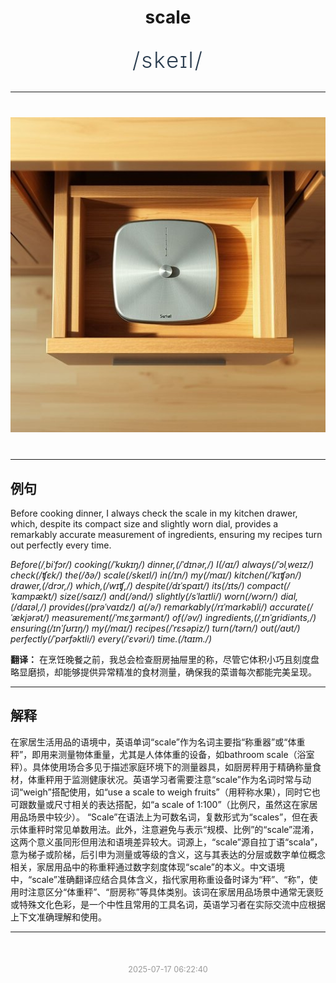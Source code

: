 <div align="center">

# scale

<div style="margin: 30px 0;">
<h1 style="font-size: 2.5em; font-weight: 300; letter-spacing: 2px; margin: 0; color: #2c3e50;">
/skeɪl/
</h1>
</div>

</div>

---

<div align="center" style="margin: 40px 0;">

![scale](images/scale.png)

</div>

---

## 例句

Before cooking dinner, I always check the scale in my kitchen drawer, which, despite its compact size and slightly worn dial, provides a remarkably accurate measurement of ingredients, ensuring my recipes turn out perfectly every time.

*Before(/ˌbiˈfɔr/) cooking(/ˈkʊkɪŋ/) dinner,(/ˈdɪnər,/) I(/aɪ/) always(/ˈɔlˌweɪz/) check(/ʧɛk/) the(/ðə/) scale(/skeɪl/) in(/ɪn/) my(/maɪ/) kitchen(/ˈkɪʧən/) drawer,(/drɔr,/) which,(/wɪʧ,/) despite(/dɪˈspaɪt/) its(/ɪts/) compact(/ˈkɑmpækt/) size(/saɪz/) and(/ənd/) slightly(/sˈlaɪtli/) worn(/wɔrn/) dial,(/daɪəl,/) provides(/prəˈvaɪdz/) a(/ə/) remarkably(/rɪˈmɑrkəbli/) accurate(/ˈækjərət/) measurement(/ˈmɛʒərmənt/) of(/əv/) ingredients,(/ˌɪnˈgridiənts,/) ensuring(/ɪnˈʃʊrɪŋ/) my(/maɪ/) recipes(/ˈrɛsəpiz/) turn(/tərn/) out(/aʊt/) perfectly(/ˈpərfəktli/) every(/ˈɛvəri/) time.(/taɪm./)*

**翻译：** 在烹饪晚餐之前，我总会检查厨房抽屉里的称，尽管它体积小巧且刻度盘略显磨损，却能够提供异常精准的食材测量，确保我的菜谱每次都能完美呈现。

---

## 解释

在家居生活用品的语境中，英语单词“scale”作为名词主要指“称重器”或“体重秤”，即用来测量物体重量，尤其是人体体重的设备，如bathroom scale（浴室秤）。具体使用场合多见于描述家庭环境下的测量器具，如厨房秤用于精确称量食材，体重秤用于监测健康状况。英语学习者需要注意“scale”作为名词时常与动词“weigh”搭配使用，如“use a scale to weigh fruits”（用秤称水果），同时它也可跟数量或尺寸相关的表达搭配，如“a scale of 1:100”（比例尺，虽然这在家居用品场景中较少）。 “Scale”在语法上为可数名词，复数形式为“scales”，但在表示体重秤时常见单数用法。此外，注意避免与表示“规模、比例”的“scale”混淆，这两个意义虽同形但用法和语境差异较大。词源上，“scale”源自拉丁语“scala”，意为梯子或阶梯，后引申为测量或等级的含义，这与其表达的分层或数字单位概念相关，家居用品中的称重秤通过数字刻度体现“scale”的本义。中文语境中，“scale”准确翻译应结合具体含义，指代家用称重设备时译为“秤”、“称”，使用时注意区分“体重秤”、“厨房称”等具体类别。该词在家居用品场景中通常无褒贬或特殊文化色彩，是一个中性且常用的工具名词，英语学习者在实际交流中应根据上下文准确理解和使用。


---

<div align="center" style="margin-top: 50px;">
<small style="color: #999; font-size: 0.9em;">2025-07-17 06:22:40</small>
</div>
